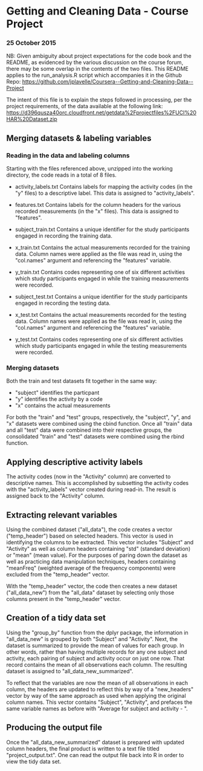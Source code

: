 # Getting and Cleaning Data - Course Project
### 25 October 2015


NB: Given ambiguity about project expectations for the code book and the 
README, as evidenced by the various discussion on the course forum, there 
may be some overlap in the contents of the two files. This README applies 
to the run_analysis.R script which accompanies it in the Github Repo:
<https://github.com/jplavelle/Coursera--Getting-and-Cleaning-Data--Project>

The intent of this file is to explain the steps followed in processing,
per the project requirements, of the data available at the following link:
 <https://d396qusza40orc.cloudfront.net/getdata%2Fprojectfiles%2FUCI%20HAR%20Dataset.zip>


## Merging datasets & labeling variables

### Reading in the data and labeling columns
Starting with the files referenced above, unzipped into the working 
directory, the code reads in a total of 8 files.

* activity_labels.txt
Contains labels for mapping the activity codes (in the "y" files) to a 
descriptive label. This data is assigned to "activity_labels".

* features.txt
Contains labels for the column headers for the various recorded 
measurements (in the "x" files). This data is assigned to "features".

* subject_train.txt
Contains a unique identifier for the study participants engaged in 
recording the training data.

* x_train.txt
Contains the actual measurements recorded for the training data. Column 
names were applied as the file was read in, using the "col.names" argument 
and referencing the "features" variable.

* y_train.txt
Contains codes representing one of six different activities which study 
participants engaged in while the training measurements were recorded.

* subject_test.txt
Contains a unique identifier for the study participants engaged in 
recording the testing data.

* x_test.txt
Contains the actual measurements recorded for the testing data. Column 
names were applied as the file was read in, using the "col.names" argument 
and referencing the "features" variable.

* y_test.txt
Contains codes representing one of six different activities which study 
participants engaged in while the testing measurements were recorded.

### Merging datasets
Both the train and test datasets fit together in the same way: 

* "subject" identifies the particpant
* "y" identifies the activity by a code
* "x" contains the actual measurements

For both the "train" and "test" groups, respectively, the "subject", 
"y", and "x" datasets were combined using the cbind function. Once all 
"train" data and all "test" data were combined into their respective groups, 
the consolidated "train" and "test" datasets were combined using the rbind 
function.


## Applying descriptive activity labels
The activity codes (now in the "Activity" column) are converted to 
descriptive names. This is accomplished by subsetting the activity codes 
with the "activity_labels" vector created during read-in. The result is 
assigned back to the "Activity" column.


## Extracting relevant variables
Using the combined dataset ("all_data"), the code creates a vector 
("temp_header") based on selected headers. This vector is used in 
identifying the columns to be extracted. This vector includes "Subject" 
and "Activity" as well as column headers containing "std" (standard 
deviation) or "mean" (mean value). For the purposes of paring down the 
dataset as well as practicing data manipulation techniques, headers 
containing "meanFreq" (weighted average of the frequency components) were 
excluded from the "temp_header" vector.

With the "temp_header" vector, the code then creates a new dataset 
("all_data_new") from the "all_data" dataset by selecting only those 
columns present in the "temp_header" vector.


## Creation of a tidy data set
Using the "group_by" function from the dplyr package, the information in 
"all_data_new" is grouped by both "Subject" and "Activity". Next, the 
dataset is summarized to provide the mean of values for each group. 
In other words, rather than having multiple records for any one subject 
and activity, each pairing of subject and activity occur on just one row. 
That record contains the mean of all observations each column. The 
resulting dataset is assigned to "all_data_new_summarized".

To reflect that the variables are now the mean of all observations in each 
column, the headers are updated to reflect this by way of a "new_headers" 
vector by way of the same approach as used when applying the original 
column names. This vector contains "Subject", "Activity", and prefaces the 
same variable names as before with "Average for subject and activity - ".


## Producing the output file
Once the "all_data_new_summarized" dataset is prepared with updated 
column headers, the final product is written to a text file titled 
"project_output.txt". One can read the output file back into R in order to 
view the tidy data set.